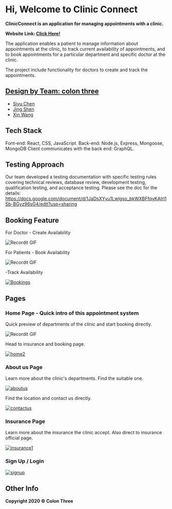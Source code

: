 # Hi, Welcome to Clinic Connect

**ClinicConnect is an application for managing appointments with a clinic.**

**Website Link: [Click Here!](https://clinicconnect-colon3.herokuapp.com/)**



The application enables a patient to manage information about appointments at the clinic, to track current availability of appointments, and to book appointments for a particular department and specific doctor at the clinic. 

The project include functionality for doctors to create and track the appointments.

## [Design by Team: colon three](https://github.ccs.neu.edu/2020FACS5610SV/project-colon_three)
-   [Siyu Chen](https://github.ccs.neu.edu/siyuchen2020)
-   [Jing Shen](https://github.ccs.neu.edu/jshen1110)
-   [Xin Wang](https://github.ccs.neu.edu/carrie016)


## Tech Stack

Font-end: React, CSS, JavaScript. 
Back-end: Node.js, Express, Mongoose, MongoDB 
Client communicates with the back end: GraphQL.

## Testing Approach
Our team developed a testing documentation with specific testing rules covering technical reviews, database review, development testing, qualification testing, and acceptance testing. 
Please see the doc for the details: https://docs.google.com/document/d/1JaDsXYyu1Lwlgso_bkWXBFfqyKAIrl1Sb-BGyz96sG4/edit?usp=sharing

## Booking Feature

For Doctor - Create Availability

![Recordit GIF](https://github.ccs.neu.edu/2020FACS5610SV/project-colon_three/blob/master/image/createA.gif)

For Patients - Book Availability

![Recordit GIF](https://github.ccs.neu.edu/2020FACS5610SV/project-colon_three/blob/master/image/booking.gif)

-Track Availability

<a href="https://ibb.co/2dWrM40"><img src="https://i.ibb.co/M7ZH10y/Bookings.png" alt="Bookings" border="0"></a>


## Pages

### Home Page - Quick intro of this appointment system

Quick preview of departments of the clinic and start booking directly.

![Recordit GIF](https://github.ccs.neu.edu/2020FACS5610SV/project-colon_three/blob/master/image/mainPage.gif)

Head to insurance and booking page.

<a href="https://ibb.co/M26p9f8"><img src="https://i.ibb.co/p0yZnQW/home2.png" alt="home2" border="0"></a>

### About us Page 

Learn more about the clinic's departments. Find the suitable one.

<a href="https://ibb.co/frjKMHv"><img src="https://i.ibb.co/KVTQ6Ww/aboutus1.png" alt="aboutus" border="0"></a>

Find the location and contact us directly.

<a href="https://ibb.co/q7j5B0D"><img src="https://i.ibb.co/4KtdWsF/contactus.png" alt="contactus" border="0"></a>

### Insurance Page 

Learn more about the insurance the clinic accept. Also direct to insurance official page.

<a href="https://ibb.co/ZfbXXTM"><img src="https://i.ibb.co/3TPddhC/insurance1.png" alt="insurance1" border="0"></a>

### Sign Up / Login

<a href="https://ibb.co/GdMgHnz"><img src="https://i.ibb.co/yNkL4dH/signup.png" alt="signup" border="0"></a>


## Other Info

**Copyright 2020 © Colon Three**

